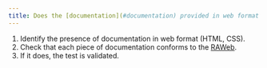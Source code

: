 ```yaml
---
title: Does the [documentation](#documentation) provided in web format (HTML, CSS) comply with the [RAWeb](../raweb1/criteres.html) ?
---
```


1. Identify the presence of documentation in web format (HTML, CSS).
2. Check that each piece of documentation conforms to the [RAWeb](../raweb1/criteres.html).
3. If it does, the test is validated.
